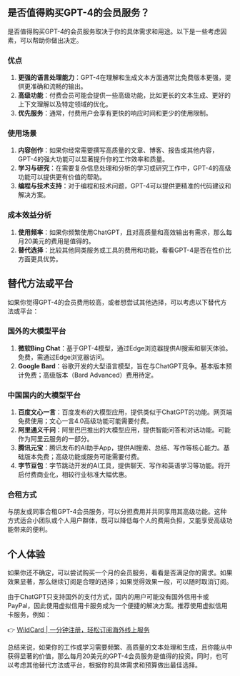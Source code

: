 ## 是否值得购买GPT-4的会员服务？

是否值得购买GPT-4的会员服务取决于你的具体需求和用途。以下是一些考虑因素，可以帮助你做出决定。

### 优点

1. **更强的语言处理能力**：GPT-4在理解和生成文本方面通常比免费版本更强，提供更准确和流畅的输出。
2. **高级功能**：付费会员可能会提供一些高级功能，比如更长的文本生成、更好的上下文理解以及特定领域的优化。
3. **优先服务**：通常，付费用户会享有更快的响应时间和更少的使用限制。

### 使用场景

1. **内容创作**：如果你经常需要撰写高质量的文章、博客、报告或其他内容，GPT-4的强大功能可以显著提升你的工作效率和质量。
2. **学习与研究**：在需要复杂信息处理和分析的学习或研究工作中，GPT-4的高级功能可以提供更有价值的帮助。
3. **编程与技术支持**：对于编程和技术问题，GPT-4可以提供更精准的代码建议和解决方案。

### 成本效益分析

1. **使用频率**：如果你频繁使用ChatGPT，且对高质量和高效输出有需求，那么每月20美元的费用是值得的。
2. **替代选择**：比较其他同类服务或工具的费用和功能，看看GPT-4是否在性价比方面更具优势。

## 替代方法或平台

如果你觉得GPT-4的会员费用较高，或者想尝试其他选择，可以考虑以下替代方法或平台：

### 国外的大模型平台

1. **微软Bing Chat**：基于GPT-4模型，通过Edge浏览器提供AI搜索和聊天体验。免费，需通过Edge浏览器访问。
2. **Google Bard**：谷歌开发的大型语言模型，旨在与ChatGPT竞争。基本版本预计免费；高级版本（Bard Advanced）费用待定。

### 中国国内的大模型平台

1. **百度文心一言**：百度发布的大模型应用，提供类似于ChatGPT的功能。网页端免费使用；文心一言4.0高级功能可能需要付费。
2. **阿里通义千问**：阿里巴巴推出的大模型应用，提供智能问答和对话功能。可能作为阿里云服务的一部分。
3. **腾讯元宝**：腾讯发布的AI助手App，提供AI搜索、总结、写作等核心能力。基础版本免费；高级功能或服务可能需要付费。
4. **字节豆包**：字节跳动开发的AI工具，提供聊天、写作和英语学习等功能。将开启付费商业化，相较行业标准大幅优惠。

### 合租方式

与朋友或同事合租GPT-4会员服务，可以分担费用并共同享用其高级功能。这种方式适合小团队或个人用户群体，既可以降低每个人的费用负担，又能享受高级功能带来的便利。

## 个人体验

如果你还不确定，可以尝试购买一个月的会员服务，看看是否满足你的需求。如果效果显著，那么继续订阅是合理的选择；如果觉得效果一般，可以随时取消订阅。

由于ChatGPT只支持国外的支付方式，国内的用户可能没有国外信用卡或PayPal，因此使用虚拟信用卡服务成为一个便捷的解决方案。推荐使用虚拟信用卡服务，例如：

👉 [WildCard | 一分钟注册，轻松订阅海外线上服务](https://bit.ly/bewildcard)

总结来说，如果你的工作或学习需要频繁、高质量的文本处理和生成，且你能从中获得显著的价值，那么每月20美元的GPT-4会员服务是值得的投资。同时，也可以考虑其他替代方法或平台，根据你的具体需求和预算做出最佳选择。
